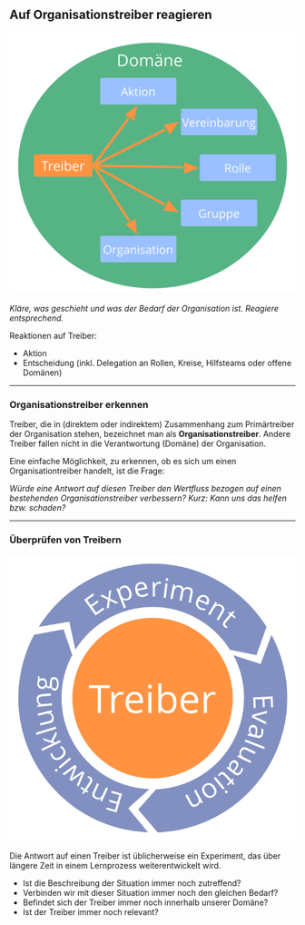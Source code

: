 ## Auf Organisationstreiber reagieren

![right,fit](img/driver-domain/driver-response-full.png)

*Kläre, was geschieht und was der Bedarf der Organisation ist. Reagiere entsprechend.*

Reaktionen auf Treiber:

- Aktion
- Entscheidung (inkl. Delegation an Rollen, Kreise, Hilfsteams oder offene Domänen)

* * *

### Organisationstreiber erkennen

Treiber, die in (direktem oder indirektem) Zusammenhang zum Primärtreiber der Organisation stehen, bezeichnet man als **Organisationstreiber**. Andere Treiber fallen nicht in die Verantwortung (Domäne) der Organisation.

Eine einfache Möglichkeit, zu erkennen, ob es sich um einen Organisationtreiber handelt, ist die Frage:

*Würde eine Antwort auf diesen Treiber den Wertfluss bezogen auf einen bestehenden Organisationstreiber verbessern? Kurz: Kann uns das helfen bzw. schaden?*

* * *

### Überprüfen von Treibern

![right,fit](img/evolution/kaizen.png)

Die Antwort auf einen Treiber ist üblicherweise ein Experiment, das über längere Zeit in einem Lernprozess weiterentwickelt wird.

- Ist die Beschreibung der Situation immer noch zutreffend?
- Verbinden wir mit dieser Situation immer noch den gleichen Bedarf?
- Befindet sich der Treiber immer noch innerhalb unserer Domäne?
- Ist der Treiber immer noch relevant?